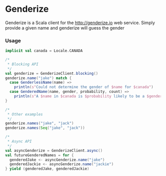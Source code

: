 # Genderize
Genderize is a Scala client for the http://genderize.io web service. Simply provide a given name and genderize will guess the gender

### Usage
```scala
implicit val canada = Locale.CANADA

/*
 * Blocking API
 */
val genderize = GenderizeClient.blocking()
genderize.name("jake") match {
  case GenderlessName(name) =>
    println(s"Could not determine the gender of $name for $canada")
  case GenderedName(name, gender, probability, count) =>
    println(s"A $name in $canada is $probability likely to be a $gender")
}

/*
 * Other examples
 */
genderize.names("jake", "jack")
genderize.names(Seq("jake", "jack"))

/*
 * Async API
 */
val asyncGenderize = GenderizeClient.async()
val futureGenderedNames = for {
  genderedJake <- asyncGenderize.name("jake")
  genderedJackie <- asyncGenderize.name("jackie")
} yield (genderedJake, genderedJackie)
```
